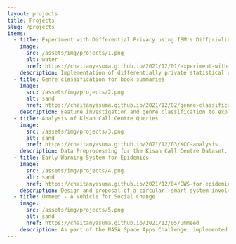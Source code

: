 ```yaml
---
layout: projects
title: Projects
slug: /projects
items:
  - title: Experiment with Differential Privacy using IBM's Diffprivlib
    image:
      src: /assets/img/projects/1.png
      alt: water
      href: https://chaitanyasuma.github.io/2021/12/01/experiment-with-dp
    description: Implementation of differentially private statistical utilities and data visualisation tools. Exploring the impact of differential privacy on machine learning / numerical computational accuracy.
  - title: Genre classification for book summaries
    image:
      src: /assets/img/projects/2.png
      alt: sand
      href: https://chaitanyasuma.github.io/2021/12/02/genre-classification
    description: Feature investigation and genre classification to explore the differences between summaries and text documents using a simple linguistic approach
  - title: Analysis of Kisan Call Centre Queries
    image:
      src: /assets/img/projects/3.png
      alt: sand
      href: https://chaitanyasuma.github.io/2021/12/03/KCC-analysis
    description: Data Preprocessing for the Kisan Call Centre Dataset. Implementation of a Document Similarity (TF-IDF) model for automatic selection of QueryType from QueryText in the dataset to minimise manual entry errors
  - title: Early Warning System for Epidemics
    image:
      src: /assets/img/projects/4.png
      alt: sand
      href: https://chaitanyasuma.github.io/2021/12/04/EWS-for-epidemics
    description: Design and proposal of a circular, smart system involving participation of the government, health services and citizens, via a mobile application, with the analysis of the collected data being performed in a hierarchical manner in cloud storage
  - title: Ummeed - A Vehicle for Social Change
    image:
      src: /assets/img/projects/5.png
      alt: sand
      href: https://chaitanyasuma.github.io/2021/12/05/ummeed
    description: As part of the NASA Space Apps Challenge, implemented a web-based application to register humanitarian crises information and spread awareness about them
---
```

<br />
<br />
